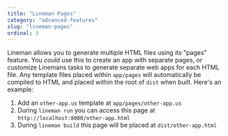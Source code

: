 ```yaml
---
title: "Lineman Pages"
category: "advanced-features"
slug: "lineman-pages"
ordinal: 3
---
```


Lineman allows you to generate multiple HTML files using its "pages" feature. You _could_ use this to create an app with separate pages, or customize Linemans tasks to generate separate web apps for each HTML file. Any template files placed within `app/pages` will automatically be compiled to HTML and placed within the root of `dist` when built. Here's an example:

1. Add an `other-app.us` template at `app/pages/other-app.us`
2. During `lineman run` you can access this page at `http://localhost:8000/other-app.html`
3. During `lineman build` this page will be placed at `dist/other-app.html`
